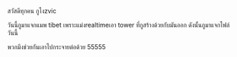 สวัสดีทุกคน กูไงzvic

วันนี้กูมาแจกแมพ tibet เพราะแม่งrealtimeเอา tower ที่กูสร้างด้วยกับมันออก ดังนั้นกูมาแจกไฟล์วันนี้

พวกมึงช่วยกันเอาไปกระจายต่อด้วย 55555
